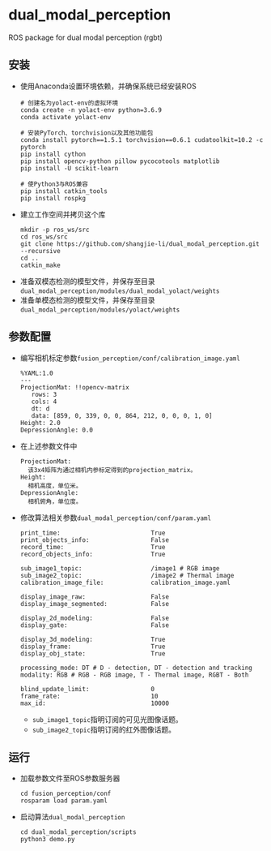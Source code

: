 # dual_modal_perception

ROS package for dual modal perception (rgbt)

## 安装
 - 使用Anaconda设置环境依赖，并确保系统已经安装ROS
   ```
   # 创建名为yolact-env的虚拟环境
   conda create -n yolact-env python=3.6.9
   conda activate yolact-env
   
   # 安装PyTorch、torchvision以及其他功能包
   conda install pytorch==1.5.1 torchvision==0.6.1 cudatoolkit=10.2 -c pytorch
   pip install cython
   pip install opencv-python pillow pycocotools matplotlib
   pip install -U scikit-learn
   
   # 使Python3与ROS兼容
   pip install catkin_tools
   pip install rospkg
   ```
 - 建立工作空间并拷贝这个库
   ```Shell
   mkdir -p ros_ws/src
   cd ros_ws/src
   git clone https://github.com/shangjie-li/dual_modal_perception.git --recursive
   cd ..
   catkin_make
   ```
 - 准备双模态检测的模型文件，并保存至目录`dual_modal_perception/modules/dual_modal_yolact/weights`
 - 准备单模态检测的模型文件，并保存至目录`dual_modal_perception/modules/yolact/weights`

## 参数配置
 - 编写相机标定参数`fusion_perception/conf/calibration_image.yaml`
   ```
   %YAML:1.0
   ---
   ProjectionMat: !!opencv-matrix
      rows: 3
      cols: 4
      dt: d
      data: [859, 0, 339, 0, 0, 864, 212, 0, 0, 0, 1, 0]
   Height: 2.0
   DepressionAngle: 0.0
   ```
 - 在上述参数文件中
   ```
   ProjectionMat:
     该3x4矩阵为通过相机内参标定得到的projection_matrix。
   Height:
     相机高度，单位米。
   DepressionAngle:
     相机俯角，单位度。
   ```
 - 修改算法相关参数`dual_modal_perception/conf/param.yaml`
   ```
   print_time:                         True
   print_objects_info:                 False
   record_time:                        True
   record_objects_info:                True
  
   sub_image1_topic:                   /image1 # RGB image
   sub_image2_topic:                   /image2 # Thermal image
   calibration_image_file:             calibration_image.yaml
  
   display_image_raw:                  False
   display_image_segmented:            False
  
   display_2d_modeling:                False
   display_gate:                       False
  
   display_3d_modeling:                True
   display_frame:                      True
   display_obj_state:                  True
  
   processing_mode: DT # D - detection, DT - detection and tracking
   modality: RGB # RGB - RGB image, T - Thermal image, RGBT - Both
  
   blind_update_limit:                 0
   frame_rate:                         10
   max_id:                             10000
   ```
    - `sub_image1_topic`指明订阅的可见光图像话题。
    - `sub_image2_topic`指明订阅的红外图像话题。

## 运行
 - 加载参数文件至ROS参数服务器
   ```
   cd fusion_perception/conf
   rosparam load param.yaml
   ```
 - 启动算法`dual_modal_perception`
   ```
   cd dual_modal_perception/scripts
   python3 demo.py
   ```

